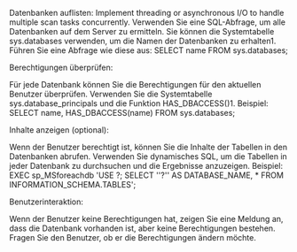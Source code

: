 Datenbanken auflisten:
Implement threading or asynchronous I/O to handle multiple scan tasks concurrently.
Verwenden Sie eine SQL-Abfrage, um alle Datenbanken auf dem Server zu ermitteln. Sie können die Systemtabelle sys.databases verwenden, um die Namen der Datenbanken zu erhalten1.
Führen Sie eine Abfrage wie diese aus:
SELECT name FROM sys.databases;

Berechtigungen überprüfen:

Für jede Datenbank können Sie die Berechtigungen für den aktuellen Benutzer überprüfen. Verwenden Sie die Systemtabelle sys.database_principals und die Funktion HAS_DBACCESS()1.
Beispiel:
SELECT name, HAS_DBACCESS(name) FROM sys.databases;

Inhalte anzeigen (optional):

Wenn der Benutzer berechtigt ist, können Sie die Inhalte der Tabellen in den Datenbanken abrufen. Verwenden Sie dynamisches SQL, um die Tabellen in jeder Datenbank zu durchsuchen und die Ergebnisse anzuzeigen.
Beispiel:
EXEC sp_MSforeachdb 'USE ?; SELECT ''?'' AS DATABASE_NAME, * FROM INFORMATION_SCHEMA.TABLES';

Benutzerinteraktion:

Wenn der Benutzer keine Berechtigungen hat, zeigen Sie eine Meldung an, dass die Datenbank vorhanden ist, aber keine Berechtigungen bestehen.
Fragen Sie den Benutzer, ob er die Berechtigungen ändern möchte.
